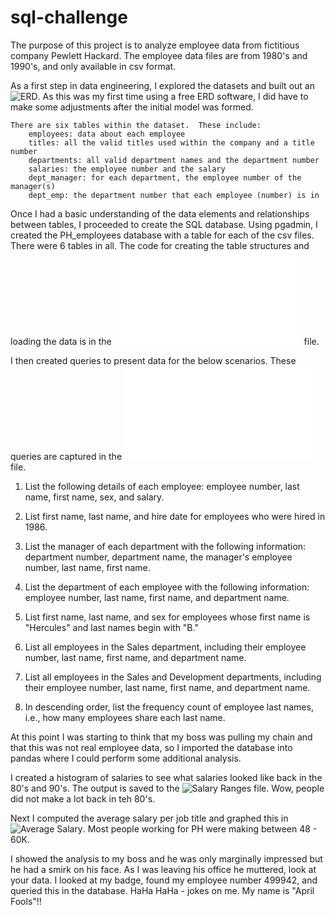 # sql-challenge
The purpose of this project is to analyze employee data from fictitious company Pewlett Hackard.  The employee data files are from 1980's and 1990's, and only available in csv format.

As a first step in data engineering, I explored the datasets and built out an ![ERD](ERD-Employee-SQL-Challenge.png). As this was my first time using a free ERD software, I did have to make some adjustments after the initial model was formed.

    There are six tables within the dataset.  These include:
        employees: data about each employee
        titles: all the valid titles used within the company and a title number
        departments: all valid department names and the department number
        salaries: the employee number and the salary
        dept_manager: for each department, the employee number of the manager(s)
        dept_emp: the department number that each employee (number) is in

Once I had a basic understanding of the data elements and relationships between tables, I proceeded to create the SQL database. Using pgadmin, I created the PH_employees database
with a table for each of the csv files. There were 6 tables in all.  The code for creating the table structures and loading the data is in the ![table_schemata](table_schemat.sql) file.

I then created queries to present data for the below scenarios.  These queries are captured in the ![SQL Queries](sql_queries.sql) file.
1. List the following details of each employee: employee number, last name, first name, sex, and salary.

2. List first name, last name, and hire date for employees who were hired in 1986.

3. List the manager of each department with the following information: department number, department name, the manager's employee number, last name, first name.

4. List the department of each employee with the following information: employee number, last name, first name, and department name.

5. List first name, last name, and sex for employees whose first name is "Hercules" and last names begin with "B."

6. List all employees in the Sales department, including their employee number, last name, first name, and department name.

7. List all employees in the Sales and Development departments, including their employee number, last name, first name, and department name.

8. In descending order, list the frequency count of employee last names, i.e., how many employees share each last name.

At this point I was starting to think that my boss was pulling my chain and that this was not real employee data, so I imported the database into pandas where I could perform some additional analysis.

I created a histogram of salaries to see what salaries looked like back in the 80's and 90's.  The output is saved to the ![Salary Ranges](output_data/salary_ranges.png) file. Wow, people did not make a lot back in  teh 80's.

Next I computed the average salary per job title and graphed this in ![Average Salary](output_data/average_salary_by_title.png). Most people working for PH were making between 48 - 60K.  

I showed the analysis to my boss and he was only marginally impressed but he had a smirk on his face.  As I was leaving his office he muttered, look at your data.  I looked at my badge, found my employee number 499942, and queried this in the database.  HaHa HaHa - jokes on me.  My name is "April Fools"!!




